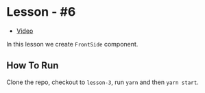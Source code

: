 # Lesson - #6

* [Video](https://www.youtube.com/watch?v=jiJM18Lc1n8)

In this lesson we create `FrontSide` component.

## How To Run

Clone the repo, checkout to `lesson-3`, run `yarn` and then `yarn start`.
